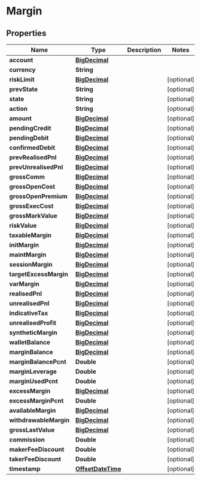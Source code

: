 
# Margin

## Properties
Name | Type | Description | Notes
------------ | ------------- | ------------- | -------------
**account** | [**BigDecimal**](BigDecimal.md) |  | 
**currency** | **String** |  | 
**riskLimit** | [**BigDecimal**](BigDecimal.md) |  |  [optional]
**prevState** | **String** |  |  [optional]
**state** | **String** |  |  [optional]
**action** | **String** |  |  [optional]
**amount** | [**BigDecimal**](BigDecimal.md) |  |  [optional]
**pendingCredit** | [**BigDecimal**](BigDecimal.md) |  |  [optional]
**pendingDebit** | [**BigDecimal**](BigDecimal.md) |  |  [optional]
**confirmedDebit** | [**BigDecimal**](BigDecimal.md) |  |  [optional]
**prevRealisedPnl** | [**BigDecimal**](BigDecimal.md) |  |  [optional]
**prevUnrealisedPnl** | [**BigDecimal**](BigDecimal.md) |  |  [optional]
**grossComm** | [**BigDecimal**](BigDecimal.md) |  |  [optional]
**grossOpenCost** | [**BigDecimal**](BigDecimal.md) |  |  [optional]
**grossOpenPremium** | [**BigDecimal**](BigDecimal.md) |  |  [optional]
**grossExecCost** | [**BigDecimal**](BigDecimal.md) |  |  [optional]
**grossMarkValue** | [**BigDecimal**](BigDecimal.md) |  |  [optional]
**riskValue** | [**BigDecimal**](BigDecimal.md) |  |  [optional]
**taxableMargin** | [**BigDecimal**](BigDecimal.md) |  |  [optional]
**initMargin** | [**BigDecimal**](BigDecimal.md) |  |  [optional]
**maintMargin** | [**BigDecimal**](BigDecimal.md) |  |  [optional]
**sessionMargin** | [**BigDecimal**](BigDecimal.md) |  |  [optional]
**targetExcessMargin** | [**BigDecimal**](BigDecimal.md) |  |  [optional]
**varMargin** | [**BigDecimal**](BigDecimal.md) |  |  [optional]
**realisedPnl** | [**BigDecimal**](BigDecimal.md) |  |  [optional]
**unrealisedPnl** | [**BigDecimal**](BigDecimal.md) |  |  [optional]
**indicativeTax** | [**BigDecimal**](BigDecimal.md) |  |  [optional]
**unrealisedProfit** | [**BigDecimal**](BigDecimal.md) |  |  [optional]
**syntheticMargin** | [**BigDecimal**](BigDecimal.md) |  |  [optional]
**walletBalance** | [**BigDecimal**](BigDecimal.md) |  |  [optional]
**marginBalance** | [**BigDecimal**](BigDecimal.md) |  |  [optional]
**marginBalancePcnt** | **Double** |  |  [optional]
**marginLeverage** | **Double** |  |  [optional]
**marginUsedPcnt** | **Double** |  |  [optional]
**excessMargin** | [**BigDecimal**](BigDecimal.md) |  |  [optional]
**excessMarginPcnt** | **Double** |  |  [optional]
**availableMargin** | [**BigDecimal**](BigDecimal.md) |  |  [optional]
**withdrawableMargin** | [**BigDecimal**](BigDecimal.md) |  |  [optional]
**grossLastValue** | [**BigDecimal**](BigDecimal.md) |  |  [optional]
**commission** | **Double** |  |  [optional]
**makerFeeDiscount** | **Double** |  |  [optional]
**takerFeeDiscount** | **Double** |  |  [optional]
**timestamp** | [**OffsetDateTime**](OffsetDateTime.md) |  |  [optional]



